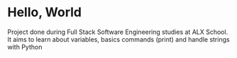 
# Hello, World
Project done during Full Stack Software Engineering studies at ALX School. It aims to learn about variables, basics commands (print) and handle strings with Python
